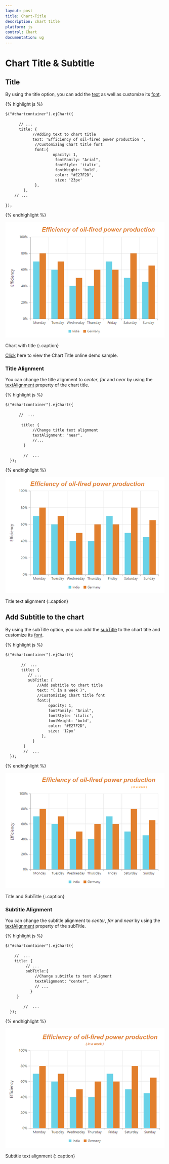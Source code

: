 ```yaml
---
layout: post
title: Chart-Title
description: chart title
platform: js
control: Chart
documentation: ug
---
```


# Chart Title & Subtitle

## Title

By using the title option, you can add the [text](../api/ejchart.html#members:title-text) as well as customize its [font](../api/ejchart.html#members:title-font).

{% highlight js %}


    $("#chartcontainer").ejChart({
    
          // ...  
          title: {
                //Adding text to chart title   
                text: 'Efficiency of oil-fired power production ',
                 //Customizing Chart title font
                 font:{
                         opacity: 1,
                          fontFamily: "Arial",
                          fontStyle: 'italic',
                          fontWeight: 'bold',
                          color: "#E27F2D",
                          size: '23px'
                 },
            },
        // ...
        
    });


{% endhighlight %}

![](/js/Chart/Chart-Title_images/Chart-Title_img1.png)

Chart with title
{:.caption}

[Click](http://js.syncfusion.com/demos/web/#!/azure/chart/chartcustomization/subtitle) here to view the Chart Title online demo sample.


### Title Alignment

You can change the title alignment to *center*, *far* and *near* by using the [textAlignment](../api/ejchart.html#members:title-textalignment) property of the chart title. 

{% highlight js %}


    $("#chartcontainer").ejChart({
           
          //  ...
          
           title: {
                //Change title text alignment
                textAlignment: "near",
                //...
            }          

            //  ...   
      });


{% endhighlight %} 

![](/js/Chart/Chart-Title_images/Chart-Title_img2.png)

Title text alignment
{:.caption}


## Add Subtitle to the chart

By using the subTitle option, you can add the [subTitle](../api/ejchart.html#members:title-subtitle) to the chart title and customize its [font](../api/ejchart.html#members:title-subtitle-font). 

{% highlight js %}


    $("#chartcontainer").ejChart({
    
           //  ...  
           title: {
              // ...
              subTitle: {
                  //Add subtitle to chart title
                  text: "( in a week )",
                  //Customizing Chart title font
                  font:{
                       opacity: 1,
                       fontFamily: "Arial",
                       fontStyle: 'italic',
                       fontWeight: 'bold',
                       color: "#E27F2D",
                       size: '12px'
                    },
                }
            }            
            //  ...   
      });


{% endhighlight %}

![](/js/Chart/Chart-Title_images/Chart-Title_img3.png)

Title and SubTitle
{:.caption}


### Subtitle Alignment

You can change the subtitle alignment to *center*, *far* and *near* by using the [textAlignment](../api/ejchart.html#members:title-subtitle-textalignment) property of the subTitle.

{% highlight js %}


    $("#chartcontainer").ejChart({
    
        //  ...  
        title: {                
             // ...
             subTitle:{
                 //Change subtitle to text aligment
                 textAlignment: "center",		
                 // ...
               }
         }
            
            //  ...   
      });


{% endhighlight %}

![](/js/Chart/Chart-Title_images/Chart-Title_img4.png)

Subtitle text alignment
{:.caption}

